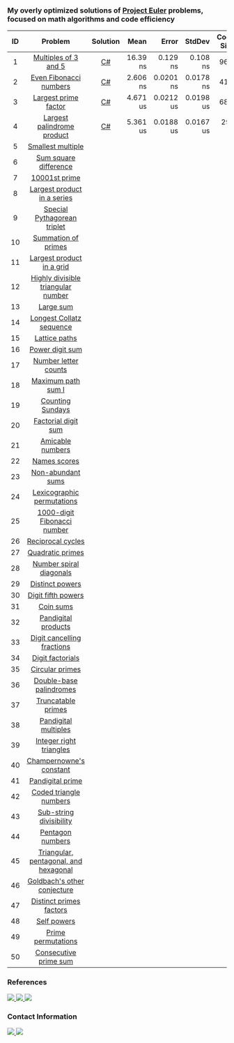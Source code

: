 ﻿### My overly optimized solutions of [Project Euler](https://projecteuler.net) problems, focused on math algorithms and code efficiency

| ID  | Problem                                                                      | Solution                                                                        | Mean      | Error     | StdDev    | Code Size | Gen 0 | Gen 1 | Gen 2 | Allocated |
| :-: | :--------------------------------------------------------------------------: | :-----------------------------------------------------------------------------: | --------: | --------: | --------: | --------: | ----: | ----: | ----: | --------: |
| 1   | [Multiples of 3 and 5](https://projecteuler.net/problem=1)                   | [C#](https://github.com/KimTisott/ProjectEuler/blob/main/Solutions/Problem1.cs) | 16.39  ns | 0.129  ns | 0.108  ns |      96 B | -     | -     | -     | -         |
| 2   | [Even Fibonacci numbers](https://projecteuler.net/problem=2)                 | [C#](https://github.com/KimTisott/ProjectEuler/blob/main/Solutions/Problem2.cs) |  2.606 ns | 0.0201 ns | 0.0178 ns |      41 B | -     | -     | -     | -         |
| 3   | [Largest prime factor](https://projecteuler.net/problem=3)                   | [C#](https://github.com/KimTisott/ProjectEuler/blob/main/Solutions/Problem3.cs) |  4.671 us | 0.0212 us | 0.0198 us |      68 B | -     | -     | -     | -         |
| 4   | [Largest palindrome product](https://projecteuler.net/problem=4)             | [C#](https://github.com/KimTisott/ProjectEuler/blob/main/Solutions/Problem4.cs) |  5.361 us | 0.0188 us | 0.0167 us |     294 B | -     | -     | -     | -         |
| 5   | [Smallest multiple](https://projecteuler.net/problem=5)                      |
| 6   | [Sum square difference](https://projecteuler.net/problem=6)                  |
| 7   | [10001st prime](https://projecteuler.net/problem=7)                          |
| 8   | [Largest product in a series](https://projecteuler.net/problem=8)            |
| 9   | [Special Pythagorean triplet](https://projecteuler.net/problem=9)            |
| 10  | [Summation of primes](https://projecteuler.net/problem=10)                   |
| 11  | [Largest product in a grid](https://projecteuler.net/problem=11)             |
| 12  | [Highly divisible triangular number](https://projecteuler.net/problem=12)    |
| 13  | [Large sum](https://projecteuler.net/problem=13)                             |
| 14  | [Longest Collatz sequence](https://projecteuler.net/problem=14)              |
| 15  | [Lattice paths](https://projecteuler.net/problem=15)                         |
| 16  | [Power digit sum](https://projecteuler.net/problem=16)                       |
| 17  | [Number letter counts](https://projecteuler.net/problem=17)                  |
| 18  | [Maximum path sum I](https://projecteuler.net/problem=18)                    |
| 19  | [Counting Sundays](https://projecteuler.net/problem=19)                      |
| 20  | [Factorial digit sum](https://projecteuler.net/problem=20)                   |
| 21  | [Amicable numbers](https://projecteuler.net/problem=21)                      |
| 22  | [Names scores](https://projecteuler.net/problem=22)                          |
| 23  | [Non-abundant sums](https://projecteuler.net/problem=23)                     |
| 24  | [Lexicographic permutations](https://projecteuler.net/problem=24)            |
| 25  | [1000-digit Fibonacci number](https://projecteuler.net/problem=25)           |
| 26  | [Reciprocal cycles](https://projecteuler.net/problem=26)                     |
| 27  | [Quadratic primes](https://projecteuler.net/problem=27)                      |
| 28  | [Number spiral diagonals](https://projecteuler.net/problem=28)               |
| 29  | [Distinct powers](https://projecteuler.net/problem=29)                       |
| 30  | [Digit fifth powers](https://projecteuler.net/problem=30)                    |
| 31  | [Coin sums](https://projecteuler.net/problem=31)                             |
| 32  | [Pandigital products](https://projecteuler.net/problem=32)                   |
| 33  | [Digit cancelling fractions](https://projecteuler.net/problem=33)            |
| 34  | [Digit factorials](https://projecteuler.net/problem=34)                      |
| 35  | [Circular primes](https://projecteuler.net/problem=35)                       |
| 36  | [Double-base palindromes](https://projecteuler.net/problem=36)               |
| 37  | [Truncatable primes](https://projecteuler.net/problem=37)                    |
| 38  | [Pandigital multiples](https://projecteuler.net/problem=38)                  |
| 39  | [Integer right triangles](https://projecteuler.net/problem=39)               |
| 40  | [Champernowne's constant](https://projecteuler.net/problem=40)               |
| 41  | [Pandigital prime](https://projecteuler.net/problem=41)                      |
| 42  | [Coded triangle numbers](https://projecteuler.net/problem=42)                |
| 43  | [Sub-string divisibility](https://projecteuler.net/problem=43)               |
| 44  | [Pentagon numbers](https://projecteuler.net/problem=44)                      |
| 45  | [Triangular, pentagonal, and hexagonal](https://projecteuler.net/problem=45) |
| 46  | [Goldbach's other conjecture](https://projecteuler.net/problem=46)           |
| 47  | [Distinct primes factors](https://projecteuler.net/problem=47)               |
| 48  | [Self powers](https://projecteuler.net/problem=48)                           |
| 49  | [Prime permutations](https://projecteuler.net/problem=49)                    |
| 50  | [Consecutive prime sum](https://projecteuler.net/problem=50)                 |

### References

<a href="https://projecteuler.net">
  <img src="https://projecteuler.net/themes/20210213/logo_default.png">
</a>
<a href="https://projecteuler.chat">
  <img src="https://projecteuler.chat/ext/euler13/pechat/styles/prosilver/theme/images/site_logo.png">
</a>
<a href="https://mathoverflow.net">
  <img src="https://cdn.sstatic.net/Sites/mathoverflow/Img/logo.svg?v=3a674b060adf">
</a>

### Contact Information

<a href="https://www.linkedin.com/in/kim-tisott-58133815b">
  <img src="https://cdn2.iconfinder.com/data/icons/social-media-2285/512/1_Linkedin_unofficial_colored_svg-64.png">
</a>
<a href="https://www.hackerrank.com/kim_nicolay">
  <img src="https://cdn4.iconfinder.com/data/icons/logos-and-brands/512/160_Hackerrank_logo_logos-64.png">
</a>
